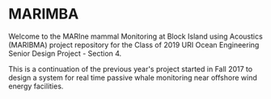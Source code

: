 # MARIMBA

Welcome to the MARIne mammal Monitoring at Block Island using Acoustics (MARIBMA) project repository for the Class of 2019 URI Ocean Engineering Senior Design Project - Section 4.

This is a continuation of the previous year's project started in Fall 2017 to design a system for real time passive whale monitoring near offshore wind energy facilities.
